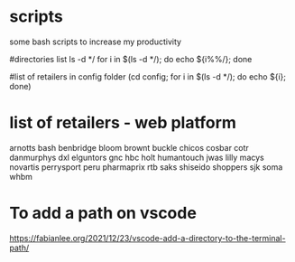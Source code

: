 # scripts
some bash scripts to increase my productivity

#directories list
ls -d */
for i in $(ls -d */); do echo ${i%%/}; done

#list of retailers in config folder
(cd config; for i in $(ls -d */); do echo ${i}; done)

# list of retailers - web platform
arnotts bash benbridge bloom brownt buckle chicos cosbar cotr danmurphys dxl elguntors gnc hbc holt humantouch jwas lilly macys novartis perrysport peru pharmaprix rtb saks shiseido shoppers sjk soma whbm

# To add a path on vscode
https://fabianlee.org/2021/12/23/vscode-add-a-directory-to-the-terminal-path/
